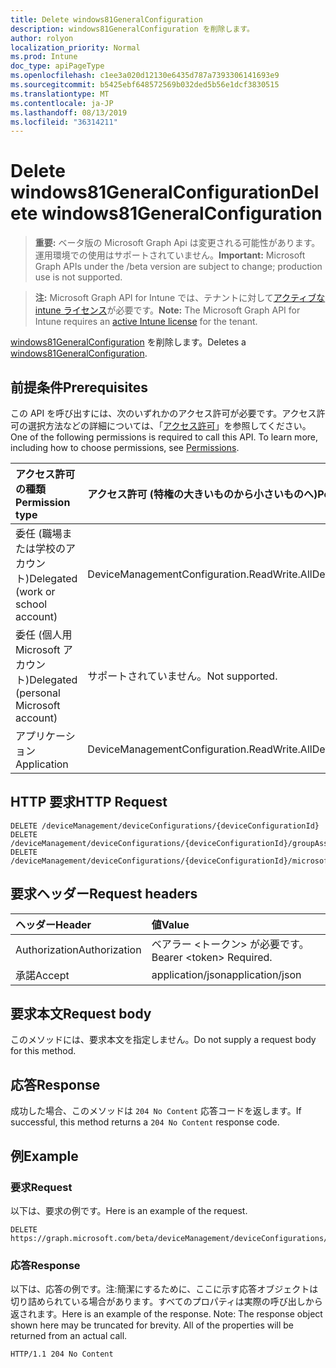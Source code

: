 ```yaml
---
title: Delete windows81GeneralConfiguration
description: windows81GeneralConfiguration を削除します。
author: rolyon
localization_priority: Normal
ms.prod: Intune
doc_type: apiPageType
ms.openlocfilehash: c1ee3a020d12130e6435d787a7393306141693e9
ms.sourcegitcommit: b5425ebf648572569b032ded5b56e1dcf3830515
ms.translationtype: MT
ms.contentlocale: ja-JP
ms.lasthandoff: 08/13/2019
ms.locfileid: "36314211"
---
```

# <a name="delete-windows81generalconfiguration"></a><span data-ttu-id="57ae5-103">Delete windows81GeneralConfiguration</span><span class="sxs-lookup"><span data-stu-id="57ae5-103">Delete windows81GeneralConfiguration</span></span>

> <span data-ttu-id="57ae5-104">**重要:** ベータ版の Microsoft Graph Api は変更される可能性があります。運用環境での使用はサポートされていません。</span><span class="sxs-lookup"><span data-stu-id="57ae5-104">**Important:** Microsoft Graph APIs under the /beta version are subject to change; production use is not supported.</span></span>

> <span data-ttu-id="57ae5-105">**注:** Microsoft Graph API for Intune では、テナントに対して[アクティブな intune ライセンス](https://go.microsoft.com/fwlink/?linkid=839381)が必要です。</span><span class="sxs-lookup"><span data-stu-id="57ae5-105">**Note:** The Microsoft Graph API for Intune requires an [active Intune license](https://go.microsoft.com/fwlink/?linkid=839381) for the tenant.</span></span>

<span data-ttu-id="57ae5-106">[windows81GeneralConfiguration](../resources/intune-deviceconfig-windows81generalconfiguration.md) を削除します。</span><span class="sxs-lookup"><span data-stu-id="57ae5-106">Deletes a [windows81GeneralConfiguration](../resources/intune-deviceconfig-windows81generalconfiguration.md).</span></span>

## <a name="prerequisites"></a><span data-ttu-id="57ae5-107">前提条件</span><span class="sxs-lookup"><span data-stu-id="57ae5-107">Prerequisites</span></span>
<span data-ttu-id="57ae5-p101">この API を呼び出すには、次のいずれかのアクセス許可が必要です。アクセス許可の選択方法などの詳細については、「[アクセス許可](/graph/permissions-reference)」を参照してください。</span><span class="sxs-lookup"><span data-stu-id="57ae5-p101">One of the following permissions is required to call this API. To learn more, including how to choose permissions, see [Permissions](/graph/permissions-reference).</span></span>

|<span data-ttu-id="57ae5-110">アクセス許可の種類</span><span class="sxs-lookup"><span data-stu-id="57ae5-110">Permission type</span></span>|<span data-ttu-id="57ae5-111">アクセス許可 (特権の大きいものから小さいものへ)</span><span class="sxs-lookup"><span data-stu-id="57ae5-111">Permissions (from most to least privileged)</span></span>|
|:---|:---|
|<span data-ttu-id="57ae5-112">委任 (職場または学校のアカウント)</span><span class="sxs-lookup"><span data-stu-id="57ae5-112">Delegated (work or school account)</span></span>|<span data-ttu-id="57ae5-113">DeviceManagementConfiguration.ReadWrite.All</span><span class="sxs-lookup"><span data-stu-id="57ae5-113">DeviceManagementConfiguration.ReadWrite.All</span></span>|
|<span data-ttu-id="57ae5-114">委任 (個人用 Microsoft アカウント)</span><span class="sxs-lookup"><span data-stu-id="57ae5-114">Delegated (personal Microsoft account)</span></span>|<span data-ttu-id="57ae5-115">サポートされていません。</span><span class="sxs-lookup"><span data-stu-id="57ae5-115">Not supported.</span></span>|
|<span data-ttu-id="57ae5-116">アプリケーション</span><span class="sxs-lookup"><span data-stu-id="57ae5-116">Application</span></span>|<span data-ttu-id="57ae5-117">DeviceManagementConfiguration.ReadWrite.All</span><span class="sxs-lookup"><span data-stu-id="57ae5-117">DeviceManagementConfiguration.ReadWrite.All</span></span>|

## <a name="http-request"></a><span data-ttu-id="57ae5-118">HTTP 要求</span><span class="sxs-lookup"><span data-stu-id="57ae5-118">HTTP Request</span></span>
<!-- {
  "blockType": "ignored"
}
-->
``` http
DELETE /deviceManagement/deviceConfigurations/{deviceConfigurationId}
DELETE /deviceManagement/deviceConfigurations/{deviceConfigurationId}/groupAssignments/{deviceConfigurationGroupAssignmentId}/deviceConfiguration
DELETE /deviceManagement/deviceConfigurations/{deviceConfigurationId}/microsoft.graph.windowsDomainJoinConfiguration/networkAccessConfigurations/{deviceConfigurationId}
```

## <a name="request-headers"></a><span data-ttu-id="57ae5-119">要求ヘッダー</span><span class="sxs-lookup"><span data-stu-id="57ae5-119">Request headers</span></span>
|<span data-ttu-id="57ae5-120">ヘッダー</span><span class="sxs-lookup"><span data-stu-id="57ae5-120">Header</span></span>|<span data-ttu-id="57ae5-121">値</span><span class="sxs-lookup"><span data-stu-id="57ae5-121">Value</span></span>|
|:---|:---|
|<span data-ttu-id="57ae5-122">Authorization</span><span class="sxs-lookup"><span data-stu-id="57ae5-122">Authorization</span></span>|<span data-ttu-id="57ae5-123">ベアラー &lt;トークン&gt; が必要です。</span><span class="sxs-lookup"><span data-stu-id="57ae5-123">Bearer &lt;token&gt; Required.</span></span>|
|<span data-ttu-id="57ae5-124">承諾</span><span class="sxs-lookup"><span data-stu-id="57ae5-124">Accept</span></span>|<span data-ttu-id="57ae5-125">application/json</span><span class="sxs-lookup"><span data-stu-id="57ae5-125">application/json</span></span>|

## <a name="request-body"></a><span data-ttu-id="57ae5-126">要求本文</span><span class="sxs-lookup"><span data-stu-id="57ae5-126">Request body</span></span>
<span data-ttu-id="57ae5-127">このメソッドには、要求本文を指定しません。</span><span class="sxs-lookup"><span data-stu-id="57ae5-127">Do not supply a request body for this method.</span></span>

## <a name="response"></a><span data-ttu-id="57ae5-128">応答</span><span class="sxs-lookup"><span data-stu-id="57ae5-128">Response</span></span>
<span data-ttu-id="57ae5-129">成功した場合、このメソッドは `204 No Content` 応答コードを返します。</span><span class="sxs-lookup"><span data-stu-id="57ae5-129">If successful, this method returns a `204 No Content` response code.</span></span>

## <a name="example"></a><span data-ttu-id="57ae5-130">例</span><span class="sxs-lookup"><span data-stu-id="57ae5-130">Example</span></span>

### <a name="request"></a><span data-ttu-id="57ae5-131">要求</span><span class="sxs-lookup"><span data-stu-id="57ae5-131">Request</span></span>
<span data-ttu-id="57ae5-132">以下は、要求の例です。</span><span class="sxs-lookup"><span data-stu-id="57ae5-132">Here is an example of the request.</span></span>
``` http
DELETE https://graph.microsoft.com/beta/deviceManagement/deviceConfigurations/{deviceConfigurationId}
```

### <a name="response"></a><span data-ttu-id="57ae5-133">応答</span><span class="sxs-lookup"><span data-stu-id="57ae5-133">Response</span></span>
<span data-ttu-id="57ae5-p102">以下は、応答の例です。注:簡潔にするために、ここに示す応答オブジェクトは切り詰められている場合があります。すべてのプロパティは実際の呼び出しから返されます。</span><span class="sxs-lookup"><span data-stu-id="57ae5-p102">Here is an example of the response. Note: The response object shown here may be truncated for brevity. All of the properties will be returned from an actual call.</span></span>
``` http
HTTP/1.1 204 No Content
```






